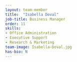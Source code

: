 ```yaml
---
layout: team-member
title:  "Isabella Doval"
job-title: Business Manager
order: 11
skills:
- Office Administration
- Executive Support
- Research & Marketing
team-image: Isabella-Doval.jpg
has-bio: N
---
```

